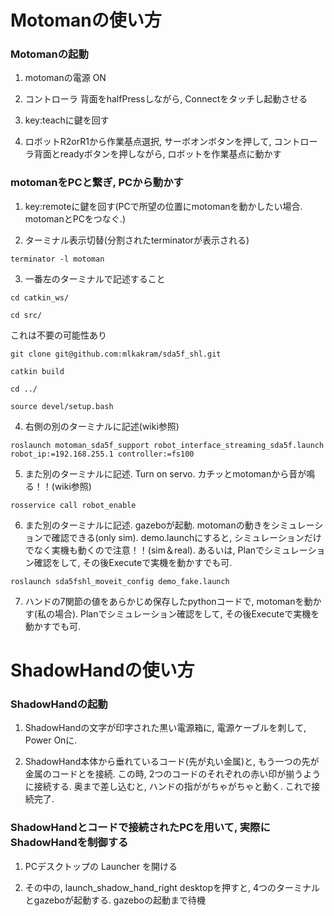 # Motomanの使い方

### Motomanの起動
1. motomanの電源 ON

2. コントローラ 背面をhalfPressしながら, Connectをタッチし起動させる

3. key:teachに鍵を回す

4. ロボットR2orR1から作業基点選択, サーボオンボタンを押して, コントローラ背面とreadyボタンを押しながら, ロボットを作業基点に動かす

### motomanをPCと繋ぎ, PCから動かす
1. key:remoteに鍵を回す(PCで所望の位置にmotomanを動かしたい場合. motomanとPCをつなぐ.)

2. ターミナル表示切替(分割されたterminatorが表示される)
```
terminator -l motoman
```

3. 一番左のターミナルで記述すること
```
cd catkin_ws/
```

```
cd src/
```

これは不要の可能性あり
```
git clone git@github.com:mlkakram/sda5f_shl.git
```

```
catkin build
```

```
cd ../
```

```
source devel/setup.bash
```

4. 右側の別のターミナルに記述(wiki参照)
```
roslaunch motoman_sda5f_support robot_interface_streaming_sda5f.launch robot_ip:=192.168.255.1 controller:=fs100
```

5. また別のターミナルに記述. Turn on servo. カチッとmotomanから音が鳴る！！(wiki参照)
```
rosservice call robot_enable
```

6. また別のターミナルに記述. gazeboが起動. motomanの動きをシミュレーションで確認できる(only sim). demo.launchにすると, シミュレーションだけでなく実機も動くので注意！！(sim＆real). あるいは, Planでシミュレーション確認をして, その後Executeで実機を動かすでも可.
```
roslaunch sda5fshl_moveit_config demo_fake.launch
```

7. ハンドの7関節の値をあらかじめ保存したpythonコードで, motomanを動かす(私の場合). Planでシミュレーション確認をして, その後Executeで実機を動かすでも可.


# ShadowHandの使い方

### ShadowHandの起動
1. ShadowHandの文字が印字された黒い電源箱に, 電源ケーブルを刺して, Power Onに. 

2. ShadowHand本体から垂れているコード(先が丸い金属)と, もう一つの先が金属のコードとを接続. この時, 2つのコードのそれぞれの赤い印が揃うように接続する. 奥まで差し込むと, ハンドの指ががちゃがちゃと動く. これで接続完了.

### ShadowHandとコードで接続されたPCを用いて, 実際にShadowHandを制御する
1. PCデスクトップの Launcher を開ける

2. その中の, launch_shadow_hand_right desktopを押すと, 4つのターミナルとgazeboが起動する. gazeboの起動まで待機

